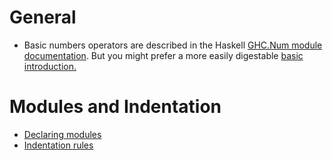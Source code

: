 # General

- Basic numbers operators are described in the Haskell [GHC.Num module documentation](https://hackage.haskell.org/package/base-4.16.0.0/docs/GHC-Num.html). But you might prefer a more easily digestable [basic introduction.](https://www.tutorialspoint.com/haskell/haskell_basic_operators.htm)

# Modules and Indentation

- [Declaring modules](http://learnyouahaskell.com/modules#making-our-own-modules)
- [Indentation rules](https://en.m.wikibooks.org/wiki/Haskell/Indentation)
